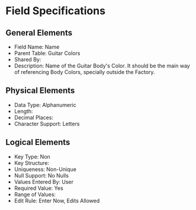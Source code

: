 # Field Specifications

## General Elements

- Field Name: Name
- Parent Table: Guitar Colors
- Shared By: 
- Description: Name of the Guitar Body's Color. It should be the main way of referencing Body Colors, specially outside the Factory.

## Physical Elements

- Data Type: Alphanumeric
- Length: 
- Decimal Places: 
- Character Support: Letters

## Logical Elements

- Key Type: Non
- Key Structure:
- Uniqueness: Non-Unique
- Null Support: No Nulls
- Values Entered By: User
- Required Value: Yes
- Range of Values: 
- Edit Rule: Enter Now, Edits Allowed
